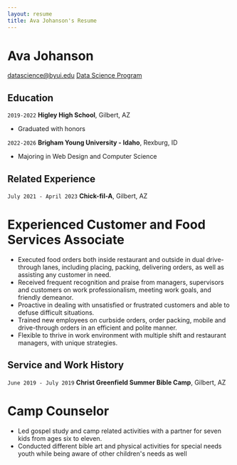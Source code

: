 ```yaml
---
layout: resume
title: Ava Johanson's Resume
---
```

# Ava Johanson


<div id="webaddress">
<a href="datascience@byui.edu">datascience@byui.edu<a>
<a href="https://byuidatascience.github.io/development.html">Data Science Program</a>
</div>

<!-- https://www.monique.tech/the-art-of-markdown -->


## Education

`2019-2022`
__Higley High School__, Gilbert, AZ

- Graduated with honors

`2022-2026`
__Brigham Young University - Idaho__, Rexburg, ID

- Majoring in Web Design and Computer Science


## Related Experience

`July 2021 - April 2023`
__Chick-fil-A__, Gilbert, AZ

# Experienced Customer and Food Services Associate

- Executed food orders both inside restaurant and outside in dual drive-through lanes, including placing, packing, delivering orders, as well as assisting any customer in need.
- Received frequent recognition and praise from managers, supervisors and customers on work professionalism, meeting work goals, and friendly demeanor.
- Proactive in dealing with unsatisfied or frustrated customers and able to defuse difficult situations. 
- Trained new employees on curbside orders, order packing, mobile and drive-through orders in an efficient and polite manner. 
- Flexible to thrive in work environment with multiple shift and restaurant managers, with 
unique strategies.


## Service and Work History

`June 2019 - July 2019`
__Christ Greenfield Summer Bible Camp__, Gilbert, AZ

# Camp Counselor

- Led gospel study and camp related activities with a partner for seven kids from ages six to eleven.
- Conducted different bible art and physical activities for special needs youth while being 
aware of other children's needs as well


<!-- ### Footer

Last updated: May 2013 -->


